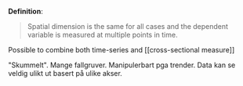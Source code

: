 **Definition**:
>Spatial dimension is the same for all cases and the dependent variable is measured at multiple points in time.

Possible to combine both time-series and [[cross-sectional measure]]

"Skummelt". Mange fallgruver. Manipulerbart pga trender. Data kan se veldig ulikt ut basert på ulike akser. 